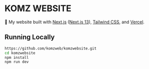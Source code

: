 # KOMZ WEBSITE

🦉 My website built with [Next.js](https://nextjs.org/) ([Next.js 13](https://nextjs.org/blog/next-13)), [Tailwind CSS](https://tailwindcss.com/), and [Vercel](https://vercel.com/).

## Running Locally

```bash
https://github.com/komzweb/komzwebsite.git
cd komzwebsite
npm install
npm run dev
```